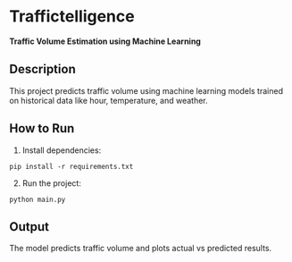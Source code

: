 # Traffictelligence

**Traffic Volume Estimation using Machine Learning**

## Description
This project predicts traffic volume using machine learning models trained on historical data like hour, temperature, and weather.

## How to Run
1. Install dependencies:
```
pip install -r requirements.txt
```
2. Run the project:
```
python main.py
```

## Output
The model predicts traffic volume and plots actual vs predicted results.
